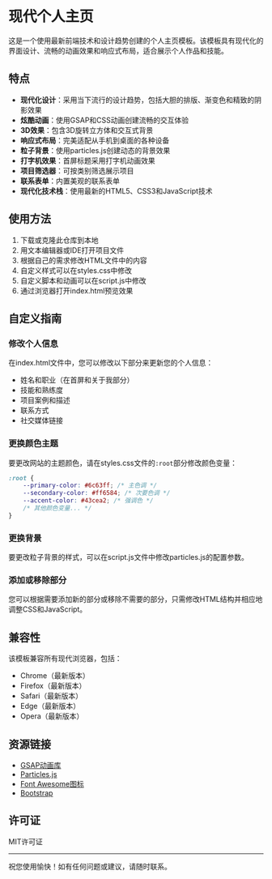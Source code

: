 # 现代个人主页

这是一个使用最新前端技术和设计趋势创建的个人主页模板。该模板具有现代化的界面设计、流畅的动画效果和响应式布局，适合展示个人作品和技能。

## 特点

- **现代化设计**：采用当下流行的设计趋势，包括大胆的排版、渐变色和精致的阴影效果
- **炫酷动画**：使用GSAP和CSS动画创建流畅的交互体验
- **3D效果**：包含3D旋转立方体和交互式背景
- **响应式布局**：完美适配从手机到桌面的各种设备
- **粒子背景**：使用particles.js创建动态的背景效果
- **打字机效果**：首屏标题采用打字机动画效果
- **项目筛选器**：可按类别筛选展示项目
- **联系表单**：内置美观的联系表单
- **现代化技术栈**：使用最新的HTML5、CSS3和JavaScript技术

## 使用方法

1. 下载或克隆此仓库到本地
2. 用文本编辑器或IDE打开项目文件
3. 根据自己的需求修改HTML文件中的内容
4. 自定义样式可以在styles.css中修改
5. 自定义脚本和动画可以在script.js中修改
6. 通过浏览器打开index.html预览效果

## 自定义指南

### 修改个人信息

在index.html文件中，您可以修改以下部分来更新您的个人信息：

- 姓名和职业（在首屏和关于我部分）
- 技能和熟练度
- 项目案例和描述
- 联系方式
- 社交媒体链接

### 更换颜色主题

要更改网站的主题颜色，请在styles.css文件的`:root`部分修改颜色变量：

```css
:root {
    --primary-color: #6c63ff; /* 主色调 */
    --secondary-color: #ff6584; /* 次要色调 */
    --accent-color: #43cea2; /* 强调色 */
    /* 其他颜色变量... */
}
```

### 更换背景

要更改粒子背景的样式，可以在script.js文件中修改particles.js的配置参数。

### 添加或移除部分

您可以根据需要添加新的部分或移除不需要的部分，只需修改HTML结构并相应地调整CSS和JavaScript。

## 兼容性

该模板兼容所有现代浏览器，包括：

- Chrome（最新版本）
- Firefox（最新版本）
- Safari（最新版本）
- Edge（最新版本）
- Opera（最新版本）

## 资源链接

- [GSAP动画库](https://greensock.com/gsap/)
- [Particles.js](https://vincentgarreau.com/particles.js/)
- [Font Awesome图标](https://fontawesome.com/)
- [Bootstrap](https://getbootstrap.com/)

## 许可证

MIT许可证

---

祝您使用愉快！如有任何问题或建议，请随时联系。 